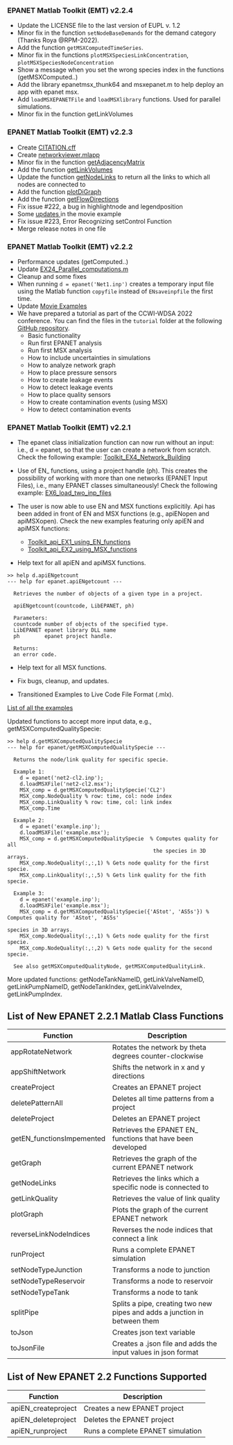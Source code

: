 ### EPANET Matlab Toolkit (EMT) v2.2.4

- Update the LICENSE file to the last version of EUPL v. 1.2
- Minor fix in the function `setNodeBaseDemands` for the demand category (Thanks Roya @RPM-2022).
- Add the function `getMSXComputedTimeSeries`.
- Minor fix in the functions `plotMSXSpeciesLinkConcentration`, `plotMSXSpeciesNodeConcentration`
- Show a message when you set the wrong species index in the functions (getMSXComputed..)
- Add the library epanetmsx_thunk64 and msxepanet.m to help deploy an app with epanet msx.
- Add `loadMSXEPANETFile` and `loadMSXlibrary` functions. Used for parallel simulations.
- Minor fix in the function getLinkVolumes

### EPANET Matlab Toolkit (EMT) v2.2.3

- Create [CITATION.cff](https://github.com/OpenWaterAnalytics/EPANET-Matlab-Toolkit/blob/master/CITATION.md)
- Create [networkviewer.mlapp](https://github.com/OpenWaterAnalytics/EPANET-Matlab-Toolkit/blob/master/examples/gui/networkviewer.mlapp)
- Minor fix in the function [getAdjacencyMatrix](https://github.com/OpenWaterAnalytics/EPANET-Matlab-Toolkit/commit/8c1af5736dc445b754b6e7d9ac6547000b824e46)
- Add the function [getLinkVolumes](https://github.com/OpenWaterAnalytics/EPANET-Matlab-Toolkit/commit/f7bc19a7c9fc9988510caae1ee7506b6385266ac)
- Update the function [getNodeLinks](https://github.com/OpenWaterAnalytics/EPANET-Matlab-Toolkit/commit/0d4adad2d7b4f3555d32ad01a60612eb1337ae86) to return all the links to which all nodes are connected to
- Add the function [plotDiGraph](https://github.com/OpenWaterAnalytics/EPANET-Matlab-Toolkit/commit/9c35084091202747d92f18ae5b050bc3061171ab)
- Add the function [getFlowDirections](https://github.com/OpenWaterAnalytics/EPANET-Matlab-Toolkit/commit/e9a44771cf39bb4e09d616a82e8264028732dc80)
- Fix issue #222, a bug in highlightnode and legendposition
- Some [updates ](https://github.com/OpenWaterAnalytics/EPANET-Matlab-Toolkit/commit/d8bd5b4cec1b4a1846b86ce5f0121bfefde3db95)in the movie example 
- Fix issue #223, Error Recognizing setControl Function
- Merge release notes in one file

### EPANET Matlab Toolkit (EMT) v2.2.2

- Performance updates (getComputed..)
- Update [EX24_Parallel_computations.m](https://github.com/OpenWaterAnalytics/EPANET-Matlab-Toolkit/blob/master/examples/EX24_Parallel_computations.m)
- Cleanup and some fixes
- When running `d = epanet('Net1.inp')` creates a temporary input file using the Matlab function `copyfile` instead of `ENsaveinpfile` the first time.
- Update [Movie Examples](https://github.com/OpenWaterAnalytics/EPANET-Matlab-Toolkit/tree/master/examples/movie-example)
- We have prepared a tutorial as part of the CCWI-WDSA 2022 conference. You can find the files in the `tutorial` folder at the following [GitHub repository](https://github.com/KIOS-Research/CCWI2022-EMT-Tutorial).
  - Basic functionality
  - Run first EPANET analysis
  - Run first MSX analysis
  - How to include uncertainties in simulations
  - How to analyze network graph
  - How to place pressure sensors
  - How to create leakage events
  - How to detect leakage events
  - How to place quality sensors
  - How to create contamination events (using MSX)
  - How to detect contamination events

### EPANET Matlab Toolkit (EMT) v2.2.1

* The epanet class initialization function can now run without an input:
  i.e., d = epanet, so that the user can create a network from scratch. Check the following example: [Toolkit_EX4_Network_Building](https://github.com/OpenWaterAnalytics/EPANET-Matlab-Toolkit/blob/master/examples/Toolkit_EX4_Network_Building.mlx)


* Use of EN_ functions, using a project handle (ph). This creates the possibility 
  of working with more than one networks (EPANET Input Files), i.e., many EPANET classes simultaneously!
  Check the following example: [EX6_load_two_inp_files](https://github.com/OpenWaterAnalytics/EPANET-Matlab-Toolkit/blob/master/examples/EX6_load_two_inp_files.mlx)


* The user is now able to use EN and MSX functions explicitily. Api has been added in front of EN and MSX functions (e.g., apiENopen and apiMSΧopen). Check the new examples featuring only apiEN and apiMSX functions:
  * [Toolkit_api_EX1_using_EN_functions](https://github.com/OpenWaterAnalytics/EPANET-Matlab-Toolkit/blob/master/examples/Toolkit_api_EX1_using_EN_functions.mlx)
  * [Toolkit_api_EX2_using_MSX_functions](https://github.com/OpenWaterAnalytics/EPANET-Matlab-Toolkit/blob/master/examples/Toolkit_api_EX2_using_MSX_functions.mlx)


* Help text for all apiEN and apiMSX functions.
```
>> help d.apiENgetcount
--- help for epanet.apiENgetcount ---

  Retrieves the number of objects of a given type in a project.
 
  apiENgetcount(countcode, LibEPANET, ph)
 
  Parameters:
  countcode number of objects of the specified type.
  LibEPANET epanet library DLL name
  ph        epanet project handle.
 
  Returns:
  an error code.
```


* Help text for all MSX functions. 

* Fix bugs, cleanup, and updates.

* Transitioned Examples to Live Code File Format (.mlx). 

[List of all the examples](https://github.com/OpenWaterAnalytics/EPANET-Matlab-Toolkit/tree/master/examples#readme)


Updated functions to accept more input data, e.g.,               getMSXComputedQualitySpecie:

```
>> help d.getMSXComputedQualitySpecie
--- help for epanet/getMSXComputedQualitySpecie ---

  Returns the node/link quality for specific specie.
 
  Example 1:    
    d = epanet('net2-cl2.inp');
    d.loadMSXFile('net2-cl2.msx');
    MSX_comp = d.getMSXComputedQualitySpecie('CL2')
    MSX_comp.NodeQuality % row: time, col: node index
    MSX_comp.LinkQuality % row: time, col: link index
    MSX_comp.Time
 
  Example 2:
    d = epanet('example.inp');            
    d.loadMSXFile('example.msx');
    MSX_comp = d.getMSXComputedQualitySpecie  % Computes quality for all
                                               the species in 3D arrays.
    MSX_comp.NodeQuality(:,:,1) % Gets node quality for the first specie.
    MSX_comp.LinkQuality(:,:,5) % Gets link quality for the fith specie.
  
  Example 3:
    d = epanet('example.inp');            
    d.loadMSXFile('example.msx');
    MSX_comp = d.getMSXComputedQualitySpecie({'AStot', 'AS5s'}) % Computes quality for 'AStot', 'AS5s'
                                                                species in 3D arrays.
    MSX_comp.NodeQuality(:,:,1) % Gets node quality for the first specie.
    MSX_comp.NodeQuality(:,:,2) % Gets node quality for the second specie.
 
  See also getMSXComputedQualityNode, getMSXComputedQualityLink.
```
More updated functions: getNodeTankNameID, getLinkValveNameID, getLinkPumpNameID, getNodeTankIndex, getLinkValveIndex, getLinkPumpIndex.

## List of New EPANET 2.2.1 Matlab Class Functions
|Function|Description|
|---------|---------|
|appRotateNetwork|Rotates the network by theta degrees counter-clockwise|
|appShiftNetwork|Shifts the network in x and y directions|
|createProject|Creates an EPANET project|
|deletePatternAll|Deletes all time patterns from a project|
|deleteProject|Deletes an EPANET project|
|getEN_functionsImpemented|Retrieves the EPANET EN_ functions that have been developed|
|getGraph|Retrieves the graph of the current EPANET network|
|getNodeLinks|Retrieves the links which a specific node is connected to|
|getLinkQuality|Retrieves the value of link quality|
|plotGraph|Plots the graph of the current EPANET network|
|reverseLinkNodeIndices|Reverses the node indices that connect a link|
|runProject|Runs a complete EPANET simulation|
|setNodeTypeJunction|Transforms a node to junction|
|setNodeTypeReservoir|Transforms a node to reservoir|
|setNodeTypeTank|Transforms a node to tank|
|splitPipe|Splits a pipe, creating two new pipes and adds a junction in between them|
|toJson|Creates json text variable|
|toJsonFile|Creates a .json file and adds the input values in json format|

## List of New EPANET 2.2 Functions Supported
|Function|Description|
|---------|---------|
|apiEN_createproject|Creates a new EPANET project|
|apiEN_deleteproject|Deletes the EPANET project|
|apiEN_runproject|Runs a complete EPANET simulation|
